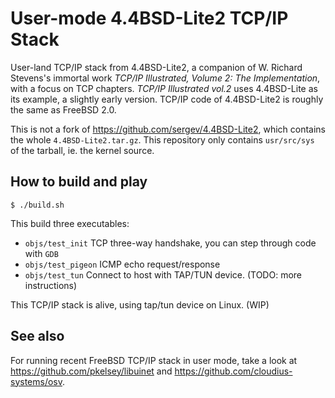 User-mode 4.4BSD-Lite2 TCP/IP Stack
===================================

User-land TCP/IP stack from 4.4BSD-Lite2, a companion of W. Richard Stevens's immortal work *TCP/IP Illustrated, Volume 2: The Implementation*, with a focus on TCP chapters.  *TCP/IP Illustrated vol.2* uses 4.4BSD-Lite as its example, a slightly early version.  TCP/IP code of 4.4BSD-Lite2 is roughly the same as FreeBSD 2.0.

This is not a fork of https://github.com/sergev/4.4BSD-Lite2, which contains the whole `4.4BSD-Lite2.tar.gz`.  This repository only contains `usr/src/sys` of the tarball, ie. the kernel source.

## How to build and play

```shell
$ ./build.sh
```

This build three executables:
* `objs/test_init`  TCP three-way handshake, you can step through code with `GDB`
* `objs/test_pigeon`  ICMP echo request/response
* `objs/test_tun`  Connect to host with TAP/TUN device. (TODO: more instructions)

This TCP/IP stack is alive, using tap/tun device on Linux. (WIP)

## See also
For running recent FreeBSD TCP/IP stack in user mode, take a look at https://github.com/pkelsey/libuinet and https://github.com/cloudius-systems/osv.
